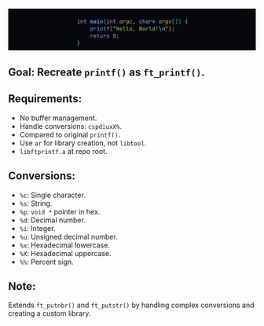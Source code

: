 ![printf](references/printf.jpg)

## Goal: Recreate `printf()` as `ft_printf()`.

## Requirements:

- No buffer management.
- Handle conversions: `cspdiuxX%`.
- Compared to original `printf()`.
- Use `ar` for library creation, not `libtool`.
- `libftprintf.a` at repo root.

## Conversions:

- `%c`: Single character.
- `%s`: String.
- `%p`: `void *` pointer in hex.
- `%d`: Decimal number.
- `%i`: Integer.
- `%u`: Unsigned decimal number.
- `%x`: Hexadecimal lowercase.
- `%X`: Hexadecimal uppercase.
- `%%`: Percent sign.

## Note:

Extends `ft_putnbr()` and `ft_putstr()` by handling complex conversions and creating a custom library.
